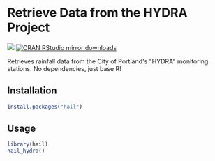 
# Retrieve Data from the HYDRA Project

[![](http://www.r-pkg.org/badges/version/hail)](http://www.r-pkg.org/pkg/hail)
[![CRAN RStudio mirror downloads](http://cranlogs.r-pkg.org/badges/hail)](http://www.r-pkg.org/pkg/hail)

Retrieves rainfall data from the City of Portland's "HYDRA" monitoring stations. No dependencies, just base R!

## Installation

```r
install.packages("hail")
```

## Usage

```r
library(hail)
hail_hydra()
```
